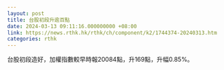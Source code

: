 ```yaml
---
layout: post
title: 台股初段升逾百點
date: 2024-03-13 09:11:16.000000000 +08:00
link: https://news.rthk.hk/rthk/ch/component/k2/1744374-20240313.htm
categories: rthk
---
```


台股初段造好，加權指數較早時報20084點，升169點，升幅0.85%。
